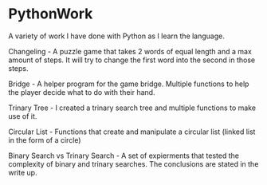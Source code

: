 # PythonWork
A variety of work I have done with Python as I learn the language. 

Changeling - A puzzle game that takes 2 words of equal length and a max amount of steps. It will try to change the first word into the second in those steps.

Bridge - A helper program for the game bridge. Multiple functions to help the player decide what to do with their hand.

Trinary Tree - I created a trinary search tree and multiple functions to make use of it.

Circular List - Functions that create and manipulate a circular list (linked list in the form of a circle)

Binary Search vs Trinary Search - A set of expierments that tested the complexity of binary and trinary searches. The conclusions are stated in the write up.
